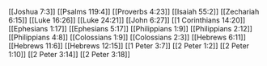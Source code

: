 [[Joshua 7:3]]
[[Psalms 119:4]]
[[Proverbs 4:23]]
[[Isaiah 55:2]]
[[Zechariah 6:15]]
[[Luke 16:26]]
[[Luke 24:21]]
[[John 6:27]]
[[1 Corinthians 14:20]]
[[Ephesians 1:17]]
[[Ephesians 5:17]]
[[Philippians 1:9]]
[[Philippians 2:12]]
[[Philippians 4:8]]
[[Colossians 1:9]]
[[Colossians 2:3]]
[[Hebrews 6:11]]
[[Hebrews 11:6]]
[[Hebrews 12:15]]
[[1 Peter 3:7]]
[[2 Peter 1:2]]
[[2 Peter 1:10]]
[[2 Peter 3:14]]
[[2 Peter 3:18]]

